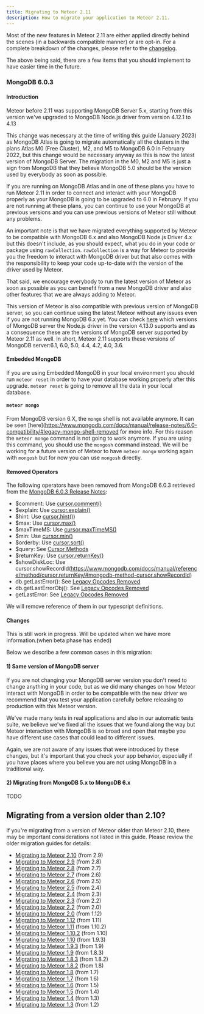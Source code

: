 ```yaml
---
title: Migrating to Meteor 2.11
description: How to migrate your application to Meteor 2.11.
---
```


Most of the new features in Meteor 2.11 are either applied directly behind the scenes (in a backwards compatible manner) or are opt-in. For a complete breakdown of the changes, please refer to the [changelog](http://docs.meteor.com/changelog.html).

The above being said, there are a few items that you should implement to have easier time in the future.

<h3 id="mongo-5">MongoDB 6.0.3</h3>

#### Introduction
Meteor before 2.11 was supporting MongoDB Server 5.x, starting from this version we've upgraded to MongoDB Node.js driver from version 4.12.1 to 4.13

This change was necessary at the time of writing this guide (January 2023) as MongoDB Atlas is going to migrate automatically all the clusters in the plans Atlas M0 (Free Cluster), M2, and M5 to MongoDB 6.0 in February 2022, but this change would be necessary anyway as this is now the latest version of MongoDB Server. The migration in the M0, M2 and M5 is just a sign from MongoDB that they believe MongoDB 5.0 should be the version used by everybody as soon as possible.

If you are running on MongoDB Atlas and in one of these plans you have to run Meteor 2.11 in order to connect and interact with your MongoDB properly as your MongoDB is going to be upgraded to 6.0 in February. If you are not running at these plans, you can continue to use your MongoDB at previous versions and you can use previous versions of Meteor still without any problems.

An important note is that we have migrated everything supported by Meteor to be compatible with MongoDB 6.x and also MongoDB Node.js Driver 4.x but this doesn't include, as you should expect, what you do in your code or package using `rawCollection`. `rawCollection` is a way for Meteor to provide you the freedom to interact with MongoDB driver but that also comes with the responsibility to keep your code up-to-date with the version of the driver used by Meteor.

That said, we encourage everybody to run the latest version of Meteor as soon as possible as you can benefit from a new MongoDB driver and also other features that we are always adding to Meteor.

This version of Meteor is also compatible with previous version of MongoDB server, so you can continue using the latest Meteor without any issues even if you are not running MongoDB 6.x yet. You can check [here](https://docs.mongodb.com/drivers/node/current/compatibility/) which versions of MongoDB server the Node.js driver in the version 4.13.0 supports and as a consequence these are the versions of MongoDB server supported by Meteor 2.11 as well. In short, Meteor 2.11 supports these versions of MongoDB server:6.1, 6.0, 5.0, 4.4, 4.2, 4.0, 3.6.

#### Embedded MongoDB

If you are using Embedded MongoDB in your local environment you should run `meteor reset` in order to have your database working properly after this upgrade. `meteor reset` is going to remove all the data in your local database.

#### ```meteor mongo```

From MongoDB version 6.X, the `mongo` shell is not available anymore. It can be seen [here](https://www.mongodb.com/docs/manual/release-notes/6.0-compatibility/#legacy-mongo-shell-removed for more info.
For this reason the `meteor mongo` command is not going to work anymore. If you are using this command, you should use the `mongosh` command instead.
We will be working for a future version of Meteor to have `meteor mongo` working again with `mongosh` but for now you can use `mongosh` directly.

#### Removed Operators

The following operators have been removed from MongoDB 6.0.3 retrieved from the [MongoDB 6.0.3 Release Notes](https://www.mongodb.com/docs/manual/release-notes/6.0-compatibility/#removed-operators):

- $comment: Use [cursor.comment()](https://www.mongodb.com/docs/manual/reference/method/cursor.comment/#mongodb-method-cursor.comment)
- $explain: Use [cursor.explain()](https://www.mongodb.com/docs/manual/reference/method/cursor.explain/#mongodb-method-cursor.explain)
- $hint: Use [cursor.hint()](https://www.mongodb.com/docs/manual/reference/method/cursor.hint/#mongodb-method-cursor.hint))
- $max: Use [cursor.max()](https://www.mongodb.com/docs/manual/reference/method/cursor.max/#mongodb-method-cursor.max)
- $maxTimeMS: Use [cursor.maxTimeMS()](https://www.mongodb.com/docs/manual/reference/method/cursor.maxTimeMS/#mongodb-method-cursor.maxTimeMS)
- $min: Use [cursor.min()](https://www.mongodb.com/docs/manual/reference/method/cursor.min/#mongodb-method-cursor.min)
- $orderby: Use [cursor.sort()](https://www.mongodb.com/docs/manual/reference/method/cursor.sort/#mongodb-method-cursor.sort)
- $query: See [Cursor Methods](https://www.mongodb.com/docs/manual/reference/method/js-cursor/#std-label-doc-cursor-methods)
- $returnKey: Use [cursor.returnKey()](https://www.mongodb.com/docs/manual/reference/method/cursor.returnKey/#mongodb-method-cursor.returnKey)
- $showDiskLoc: Use cursor.showRecordId(https://www.mongodb.com/docs/manual/reference/method/cursor.returnKey/#mongodb-method-cursor.showRecordId)
- db.getLastError(): See [Legacy Opcodes Removed](https://www.mongodb.com/docs/manual/release-notes/6.0-compatibility/#std-label-legacy-op-codes-removed)
- db.getLastErrorObj(): See [Legacy Opcodes Removed](https://www.mongodb.com/docs/manual/release-notes/6.0-compatibility/#std-label-legacy-op-codes-removed)
- getLastError: See [Legacy Opcodes Removed](https://www.mongodb.com/docs/manual/release-notes/6.0-compatibility/#std-label-legacy-op-codes-removed)

We will remove reference of them in our typescript definitions.

#### Changes
This is still work in progress. Will be updated when we have more information.(when beta phase has ended)

Below we describe a few common cases in this migration:

#### 1) Same version of MongoDB server

If you are not changing your MongoDB server version you don't need to change anything in your code, but as we did many changes on how Meteor interact with MongoDB in order to be compatible with the new driver we recommend that you test your application carefully before releasing to production with this Meteor version.

We've made many tests in real applications and also in our automatic tests suite, we believe we've fixed all the issues that we found along the way but Meteor interaction with MongoDB is so broad and open that maybe you have different use cases that could lead to different issues.

Again, we are not aware of any issues that were introduced by these changes, but it's important that you check your app behavior, especially if you have places where you believe you are not using MongoDB in a traditional way.

#### 2) Migrating from MongoDB 5.x to MongoDB 6.x

TODO


<h2 id="older-versions">Migrating from a version older than 2.10?</h2>

If you're migrating from a version of Meteor older than Meteor 2.10, there may be important considerations not listed in this guide. Please review the older migration guides for details:

* [Migrating to Meteor 2.10](2.10-migration.html) (from 2.9)
* [Migrating to Meteor 2.9](2.9-migration.html) (from 2.8)
* [Migrating to Meteor 2.8](2.8-migration.html) (from 2.7)
* [Migrating to Meteor 2.7](2.7-migration.html) (from 2.6)
* [Migrating to Meteor 2.6](2.6-migration.html) (from 2.5)
* [Migrating to Meteor 2.5](2.5-migration.html) (from 2.4)
* [Migrating to Meteor 2.4](2.4-migration.html) (from 2.3)
* [Migrating to Meteor 2.3](2.3-migration.html) (from 2.2)
* [Migrating to Meteor 2.2](2.2-migration.html) (from 2.0)
* [Migrating to Meteor 2.0](2.0-migration.html) (from 1.12)
* [Migrating to Meteor 1.12](1.12-migration.html) (from 1.11)
* [Migrating to Meteor 1.11](1.11-migration.html) (from 1.10.2)
* [Migrating to Meteor 1.10.2](1.10.2-migration.html) (from 1.10)
* [Migrating to Meteor 1.10](1.10-migration.html) (from 1.9.3)
* [Migrating to Meteor 1.9.3](1.9.3-migration.html) (from 1.9)
* [Migrating to Meteor 1.9](1.9-migration.html) (from 1.8.3)
* [Migrating to Meteor 1.8.3](1.8.3-migration.html) (from 1.8.2)
* [Migrating to Meteor 1.8.2](1.8.2-migration.html) (from 1.8)
* [Migrating to Meteor 1.8](1.8-migration.html) (from 1.7)
* [Migrating to Meteor 1.7](1.7-migration.html) (from 1.6)
* [Migrating to Meteor 1.6](1.6-migration.html) (from 1.5)
* [Migrating to Meteor 1.5](1.5-migration.html) (from 1.4)
* [Migrating to Meteor 1.4](1.4-migration.html) (from 1.3)
* [Migrating to Meteor 1.3](1.3-migration.html) (from 1.2)
